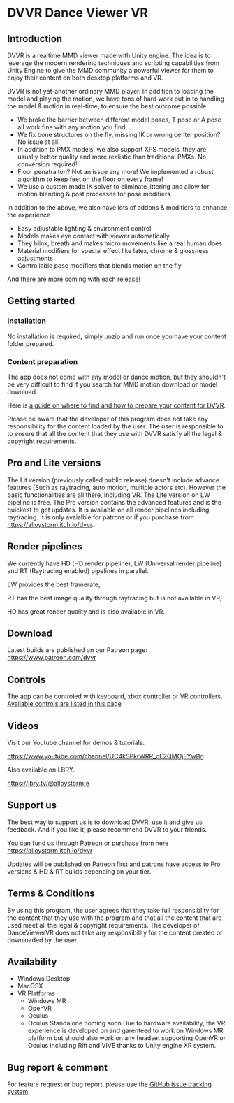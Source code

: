 # DVVR Dance Viewer VR


## Introduction
DVVR is a realtime MMD viewer made with Unity engine. The idea is to leverage the modern rendering techniques and scripting capabilities from Unity Engine to give the MMD community a powerful viewer for them to enjoy their content on both desktop platforms and VR. 

DVVR is not yet-another ordinary MMD player. In addition to loading the model and playing the motion, we have tons of hard work put in to handling the model & motion in real-time, to ensure the best outcome possible. 
* We broke the barrier between different model poses, T pose or A pose all work fine with any motion you find. 
* We fix bone structures on the fly, missing IK or wrong center position? No issue at all!
* In addition to PMX models, we also support XPS models, they are usually better quality and more realistic than traditional PMXs. No conversion required!
* Floor penatraiton? Not an issue any more! We implemented a robust algorithm to keep feet on the floor on every frame!
* We use a custom made IK solver to eliminate jittering and allow for motion blending & post processes for pose modifiers.

In addition to the above, we also have lots of addons & modifiers to enhance the experience
* Easy adjustable lighting & environment control
* Models makes eye contact with viewer automatically
* They blink, breath and makes micro movements like a real human does
* Material modifiers for special effect like latex, chrome & glossness adjustments
* Controllable pose modifiers that blends motion on the fly

And there are more coming with each release!


## Getting started

### Installation
No installation is required, simply unzip and run once you have your content folder prepared. 

### Content preparation 
The app does not come with any model or dance motion, but they shouldn't be very difficult to find if you search for MMD motion download or model download. 

Here is [a guide on where to find and how to prepare your content for DVVR](pages/blog/preparecontent.md).

Please be aware that the developer of this program does not take any responsibility for the content loaded by the user. The user is responsible to to ensure that all the content that they use with DVVR satisfy all the legal & copyright requirements. 

## Pro and Lite versions
The Lit version (previously called public release) doesn't include advance features (Such as raytracing, auto motion, multiple actors etc). However the basic functionalities are all there, including VR. The Lite version on LW pipeline is free. 
The Pro version contains the advanced features and is the quickest to get updates. It is available on all render pipelines including raytracing. It is only avaialble for patrons or if you purchase from https://alloystorm.itch.io/dvvr.  


## Render pipelines
We currently have HD (HD render pipeline), LW (Universal render pipeline) and RT (Raytracing enabled) pipelines in parallel. 

LW provides the best framerate, 

RT has the best image quality through raytracing but is not available in VR, 

HD has great render quality and is also available in VR.


## Download
Latest builds are published on our Patreon page: https://www.patreon.com/dvvr


## Controls
The app can be controled with keyboard, xbox controller or VR controllers.
[Available controls are listed in this page](pages/blog/controls.md)


## Videos
Visit our Youtube channel for demos & tutorials: 

https://www.youtube.com/channel/UC4kSPkrWRR_oE2QMOjFYwBg 

Also available on LBRY. 

https://lbry.tv/@alloystorm:e 


## Support us
The best way to support us is to download DVVR, use it and give us feedback. And if you like it, please recommend DVVR to your friends. 

You can fund us through [Patreon](https://patreon.com/alloystorm) or purchase from here https://alloystorm.itch.io/dvvr

Updates will be published on Patreon first and patrons have access to Pro versions & HD & RT builds depending on your tier. 


## Terms & Conditions
By using this program, the user agrees that they take full responsiblity for the content that they use with the program and that all the content that are used meet all the legal & copyright requirements. The developer of DanceViewerVR does not take any responsibility for the content created or downloaded by the user.  


## Availability
* Windows Desktop
* MacOSX
* VR Platforms 
  * Windows MR
  * OpenVR
  * Oculus 
  * Oculus Standalone coming soon
Due to hardware availability, the VR experience is developed on and garenteed to work on Windows MR platform but should also work on any headset supporting OpenVR or Oculus including Rift and VIVE thanks to Unity engine XR system. 



## Bug report & comment
For feature request or bug report, please use the [GitHub issue tracking system](https://github.com/alloystorm/dvvr/issues).
